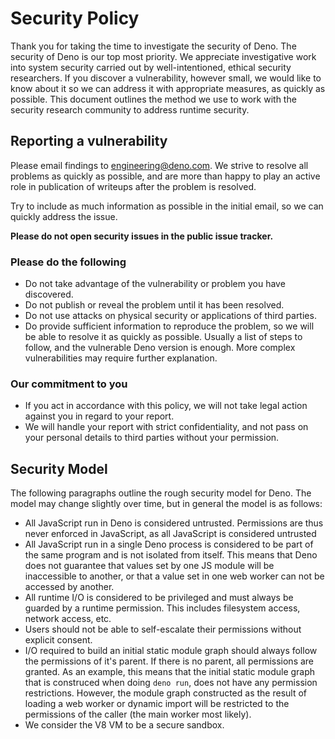 # Security Policy

Thank you for taking the time to investigate the security of Deno. The security
of Deno is our top most priority. We appreciate investigative work into system
security carried out by well-intentioned, ethical security researchers. If you
discover a vulnerability, however small, we would like to know about it so we
can address it with appropriate measures, as quickly as possible. This document
outlines the method we use to work with the security research community to
address runtime security.

## Reporting a vulnerability

Please email findings to engineering@deno.com. We strive to resolve all problems
as quickly as possible, and are more than happy to play an active role in
publication of writeups after the problem is resolved.

Try to include as much information as possible in the initial email, so we can
quickly address the issue.

**Please do not open security issues in the public issue tracker.**

### Please do the following

- Do not take advantage of the vulnerability or problem you have discovered.
- Do not publish or reveal the problem until it has been resolved.
- Do not use attacks on physical security or applications of third parties.
- Do provide sufficient information to reproduce the problem, so we will be able
  to resolve it as quickly as possible. Usually a list of steps to follow, and
  the vulnerable Deno version is enough. More complex vulnerabilities may
  require further explanation.

### Our commitment to you

- If you act in accordance with this policy, we will not take legal action
  against you in regard to your report.
- We will handle your report with strict confidentiality, and not pass on your
  personal details to third parties without your permission.

## Security Model

The following paragraphs outline the rough security model for Deno. The model
may change slightly over time, but in general the model is as follows:

- All JavaScript run in Deno is considered untrusted. Permissions are thus never
  enforced in JavaScript, as all JavaScript is considered untrusted
- All JavaScript run in a single Deno process is considered to be part of the
  same program and is not isolated from itself. This means that Deno does not
  guarantee that values set by one JS module will be inaccessible to another, or
  that a value set in one web worker can not be accessed by another.
- All runtime I/O is considered to be privileged and must always be guarded by a
  runtime permission. This includes filesystem access, network access, etc.
- Users should not be able to self-escalate their permissions without explicit
  consent.
- I/O required to build an initial static module graph should always follow the
  permissions of it's parent. If there is no parent, all permissions are
  granted. As an example, this means that the initial static module graph that
  is construced when doing `deno run`, does not have any permission
  restrictions. However, the module graph constructed as the result of loading a
  web worker or dynamic import will be restricted to the permissions of the
  caller (the main worker most likely).
- We consider the V8 VM to be a secure sandbox.
